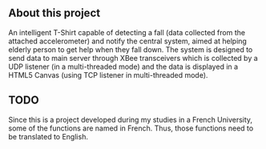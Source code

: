 ## About this project

An intelligent T-Shirt capable of detecting a fall (data collected from the attached accelerometer) and notify the central system, aimed at helping elderly person to get help when they fall down. The system is designed to send data to main server through XBee transceivers which is collected by a UDP listener (in a multi-threaded mode) and the data is displayed in a HTML5 Canvas (using TCP listener in multi-threaded mode).

## TODO

Since this is a project developed during my studies in a French University, some of the functions are named in French. Thus, those functions need to be translated to English.
